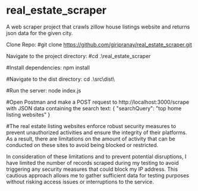 # real_estate_scraper
A web scraper project that crawls zillow house listings website and returns json data for the given city.


Clone Repo:
#git clone https://github.com/giripranay/real_estate_scraper.git

Navigate to the project directory:
#cd .\real_estate_scraper  

#Install dependencies:
npm install


#Navigate to the dist directory:
cd .\src\dist\

#Run the server:
node index.js

#Open Postman and make a POST request to http://localhost:3000/scrape with JSON data containing the search text:
{
  "searchQuery": "top home listing websites"
}


#The real estate listing websites enforce robust security measures to prevent unauthorized activities and ensure the integrity of their platforms. As a result, there are limitations on the amount of activity that can be conducted on these sites to avoid being blocked or restricted.

In consideration of these limitations and to prevent potential disruptions, I have limited the number of records scraped during my testing to avoid triggering any security measures that could block my IP address. This cautious approach allows me to gather sufficient data for testing purposes without risking access issues or interruptions to the service.



